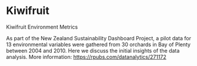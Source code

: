 # Kiwifruit
Kiwifruit Environment Metrics

As part of the New Zealand Sustainability Dashboard Project, a pilot data for 13 environmental variables were gathered from 30 orchards in Bay of Plenty between 2004 and 2010. 
Here we discuss the initial insights of the data analysis.
More information: https://rpubs.com/datanalytics/271172

